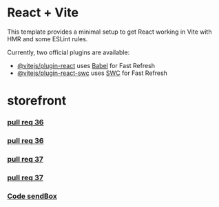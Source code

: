 # React + Vite

This template provides a minimal setup to get React working in Vite with HMR and some ESLint rules.

Currently, two official plugins are available:

- [@vitejs/plugin-react](https://github.com/vitejs/vite-plugin-react/blob/main/packages/plugin-react/README.md) uses [Babel](https://babeljs.io/) for Fast Refresh
- [@vitejs/plugin-react-swc](https://github.com/vitejs/vite-plugin-react-swc) uses [SWC](https://swc.rs/) for Fast Refresh
# storefront


### [pull req 36](https://github.com/Mohammad-Aljamal/storefront/pull/1)
### [pull req 36](https://github.com/Mohammad-Aljamal/storefront/pull/3)

### [pull req 37](https://github.com/Mohammad-Aljamal/storefront/pull/5)
### [pull req 37](https://github.com/Mohammad-Aljamal/storefront/pull/7)

### [Code sendBox](https://gg2z9c-5173.csb.app/)